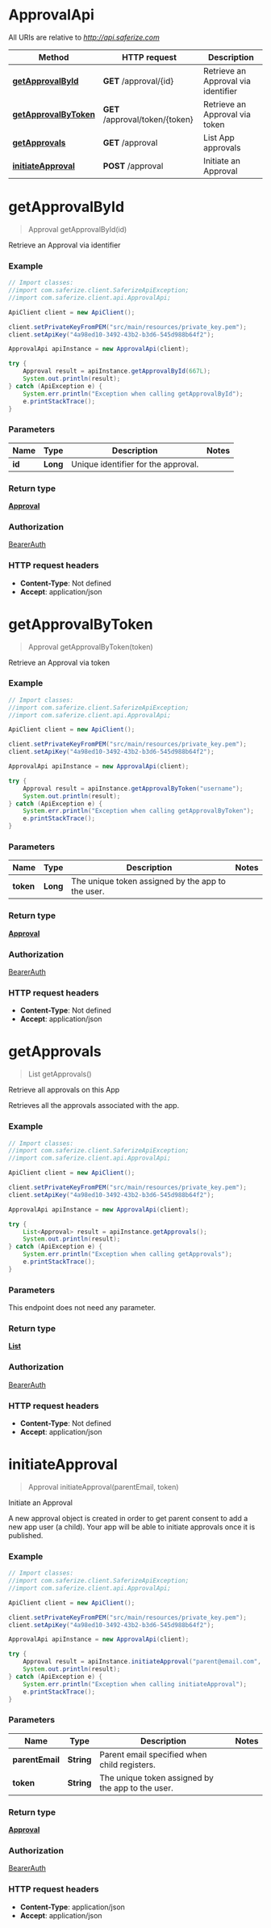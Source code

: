 # ApprovalApi

All URIs are relative to *http://api.saferize.com*

Method | HTTP request | Description
------------- | ------------- | -------------
[**getApprovalById**](ApprovalApi.md#getApprovalById) | **GET** /approval/{id} | Retrieve an Approval via identifier
[**getApprovalByToken**](ApprovalApi.md#getApprovalByToken) | **GET** /approval/token/{token} | Retrieve an Approval via token
[**getApprovals**](ApprovalApi.md#getApprovals) | **GET** /approval | List App approvals
[**initiateApproval**](ApprovalApi.md#initiateApproval) | **POST** /approval | Initiate an Approval




<a name="getApprovalById"></a>
# **getApprovalById**
> Approval getApprovalById(id)

Retrieve an Approval via identifier

### Example
```java
// Import classes:
//import com.saferize.client.SaferizeApiException;
//import com.saferize.client.api.ApprovalApi;

ApiClient client = new ApiClient();

client.setPrivateKeyFromPEM("src/main/resources/private_key.pem");
client.setApiKey("4a98ed10-3492-43b2-b3d6-545d988b64f2");

ApprovalApi apiInstance = new ApprovalApi(client);

try {
    Approval result = apiInstance.getApprovalById(667L);
    System.out.println(result);
} catch (ApiException e) {
    System.err.println("Exception when calling getApprovalById");
    e.printStackTrace();
}
```

### Parameters

Name | Type | Description  | Notes
------------- | ------------- | ------------- | -------------
 **id** | **Long**| Unique identifier for the approval. |


### Return type

[**Approval**](Approval.md)

### Authorization

[BearerAuth](../README.md#BearerAuth)

### HTTP request headers

 - **Content-Type**: Not defined
 - **Accept**: application/json


<a name="getApprovalByToken"></a>
# **getApprovalByToken**
> Approval getApprovalByToken(token)

Retrieve an Approval via token

### Example
```java
// Import classes:
//import com.saferize.client.SaferizeApiException;
//import com.saferize.client.api.ApprovalApi;

ApiClient client = new ApiClient();

client.setPrivateKeyFromPEM("src/main/resources/private_key.pem");
client.setApiKey("4a98ed10-3492-43b2-b3d6-545d988b64f2");

ApprovalApi apiInstance = new ApprovalApi(client);

try {
    Approval result = apiInstance.getApprovalByToken("username");
    System.out.println(result);
} catch (ApiException e) {
    System.err.println("Exception when calling getApprovalByToken");
    e.printStackTrace();
}
```

### Parameters

Name | Type | Description  | Notes
------------- | ------------- | ------------- | -------------
 **token** | **Long**| The unique token assigned by the app to the user. |


### Return type

[**Approval**](Approval.md)

### Authorization

[BearerAuth](../README.md#BearerAuth)

### HTTP request headers

 - **Content-Type**: Not defined
 - **Accept**: application/json


<a name="getApprovals"></a>
# **getApprovals**
> List<Approval> getApprovals()

Retrieve all approvals on this App

Retrieves all the approvals associated with the app.

### Example
```java
// Import classes:
//import com.saferize.client.SaferizeApiException;
//import com.saferize.client.api.ApprovalApi;

ApiClient client = new ApiClient();

client.setPrivateKeyFromPEM("src/main/resources/private_key.pem");
client.setApiKey("4a98ed10-3492-43b2-b3d6-545d988b64f2");

ApprovalApi apiInstance = new ApprovalApi(client);

try {
    List<Approval> result = apiInstance.getApprovals();
    System.out.println(result);
} catch (ApiException e) {
    System.err.println("Exception when calling getApprovals");
    e.printStackTrace();
}
```

### Parameters
This endpoint does not need any parameter.


### Return type

[**List**](List.md)

### Authorization

[BearerAuth](../README.md#BearerAuth)

### HTTP request headers

 - **Content-Type**: Not defined
 - **Accept**: application/json


<a name="initiateApproval"></a>
# **initiateApproval**
> Approval initiateApproval(parentEmail, token)

Initiate an Approval

A new approval object is created in order to get parent consent to add a new app user (a child).  Your app will be able to initiate approvals once it is published.

### Example
```java
// Import classes:
//import com.saferize.client.SaferizeApiException;
//import com.saferize.client.api.ApprovalApi;

ApiClient client = new ApiClient();

client.setPrivateKeyFromPEM("src/main/resources/private_key.pem");
client.setApiKey("4a98ed10-3492-43b2-b3d6-545d988b64f2");

ApprovalApi apiInstance = new ApprovalApi(client);

try {
    Approval result = apiInstance.initiateApproval("parent@email.com", "username");
    System.out.println(result);
} catch (ApiException e) {
    System.err.println("Exception when calling initiateApproval");
    e.printStackTrace();
}
```

### Parameters

Name | Type | Description  | Notes
------------- | ------------- | ------------- | -------------
**parentEmail** | **String**| Parent email specified when child registers. |
**token** | **String**| The unique token assigned by the app to the user. |


### Return type

[**Approval**](Approval.md)

### Authorization

[BearerAuth](../README.md#BearerAuth)

### HTTP request headers

 - **Content-Type**: application/json
 - **Accept**: application/json



